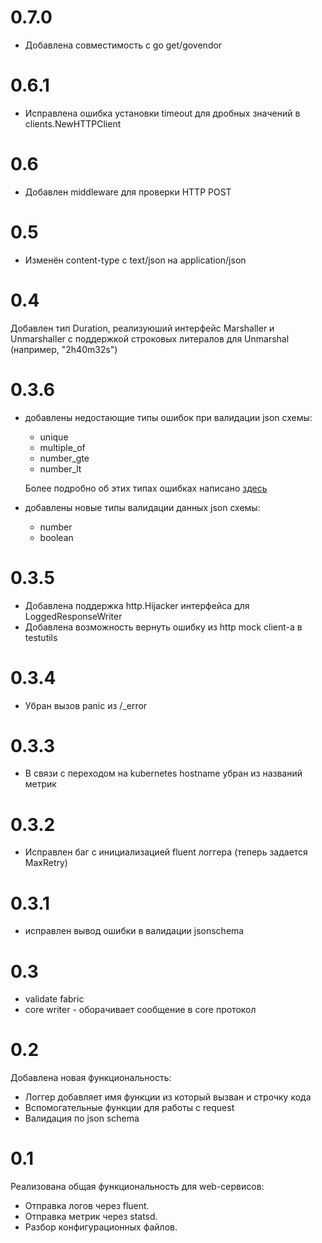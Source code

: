 # 0.7.0
- Добавлена совместимость с go get/govendor

# 0.6.1
- Исправлена ошибка установки timeout для дробных значений в clients.NewHTTPClient

# 0.6
- Добавлен middleware для проверки HTTP POST

# 0.5
- Изменён content-type с text/json на application/json

# 0.4
Добавлен тип Duration, реализуюший интерфейс Marshaller и Unmarshaller с поддержкой строковых литералов для 
Unmarshal (например, "2h40m32s")

# 0.3.6
- добавлены недостающие типы ошибок при валидации json схемы:
  - unique
  - multiple_of
  - number_gte
  - number_lt
  
  Более подробно об этих типах ошибках написано [здесь](https://github.com/xeipuuv/gojsonschema#working-with-errors)
  
- добавлены новые типы валидации данных json схемы:
  - number
  - boolean

# 0.3.5
- Добавлена поддержка http.Hijacker интерфейса для LoggedResponseWriter
- Добавлена возможность вернуть ошибку из http mock client-a в testutils

# 0.3.4
- Убран вызов panic из /_error

# 0.3.3
- В связи с переходом на kubernetes hostname убран из названий метрик

# 0.3.2
- Исправлен баг с инициализацией fluent логгера (теперь задается MaxRetry)

# 0.3.1
- исправлен вывод ошибки в валидации jsonschema

# 0.3
- validate fabric
- core writer - оборачивает сообщение в core протокол

# 0.2
Добавлена новая функциональность:
- Логгер добавляет имя функции из который вызван и строчку кода
- Вспомогательные функции для работы с request
- Валидация по json schema

# 0.1
Реализована общая функциональность для web-сервисов:
- Отправка логов через fluent.
- Отправка метрик через statsd.
- Разбор конфигурационных файлов.
